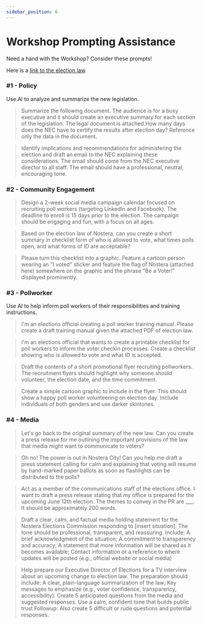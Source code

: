 ```yaml
---
sidebar_position: 6
---
```


# Workshop Prompting Assistance

Need a hand with the Workshop? Consider these prompts!

Here is a [link to the election law](./NosteraLaw.pdf).

### #1 - Policy
Use AI to analyze and summarize the new legislation.

> Summarize the following document. The audience is for a busy executive and it should create an executive summary for each section of the legislation. The legal document is attached.How many days does the NEC have to certify the results after election day? Reference only the data in the document. 

> Identify implications and recommendations for administering the election and draft an email to the NEC explaining these considerations. The email should come from the NEC executive director to all staff. The email should have a professional, neutral, encouraging tone.

### #2 - Community Engagement

> Design a 2-week social media campaign calendar focused on recruiting poll workers (targeting LinkedIn and Facebook). The deadline to enroll is 15 days prior to the election. The campaign should be engaging and fun, with a focus on all ages.

> Based on the election law of Nostera, can you create a short summary in checklist form of who is allowed to vote, what times polls open, and what forms of ID are acceptable?

> Please turn this checklist into a graphic. Feature a cartoon person wearing an "I voted" sticker and feature the flag of Nostera (attached here) somewhere on the graphic and the phrase "Be a Voter!" displayed prominently.

### #3 - Pollworker
Use AI to help inform poll workers of their responsibilities and training instructions.

> I'm an elections official creating a poll worker training manual. Please create a draft training manual given the attached PDF of election law.

> I'm an elections official that wants to create a printable checklist for poll workers to inform the voter checkin processes. Create a checklist showing who is allowed to vote and what ID is accepted.

> Draft the contents of a short promotional flyer recruiting pollworkers. The recruitment flyers should highlight why someone should volunteer, the election date, and the time commitment.

> Create a simple cartoon graphic to include in the flyer. This should show a happy poll worker volunteering on election day. Include individuals of both genders and use darker skintones. 


### #4 - Media

> Let's go back to the original summary of the new law. Can you create a press release for me outlining the important provisions of the law that media might want to communicate to voters?

> Oh no! The power is out in Nostera City! Can you help me draft a press statement calling for calm and explaining that voting will resume by hand-marked paper ballots as soon as flashlights can be distributed to the polls?

> Act as a member of the communications staff of the elections office. I want to draft a press release stating that my office is prepared for the upcoming June 12th election. The themes to convey in the PR are ___. It should be approximately 200 words.

> Draft a clear, calm, and factual media holding statement for the Nostera Elections Commission responding to [insert situation]. The tone should be professional, transparent, and reassuring. Include: A brief acknowledgment of the situation; A commitment to transparency and accuracy; A statement that more information will be shared as it becomes available; Contact information or a reference to where updates will be posted (e.g., official website or social media)

> Help prepare our Executive Director of Elections for a TV interview about an upcoming change to election law. The preparation should include: A clear, plain-language summarization of the law; Key messages to emphasize (e.g., voter confidence, transparency, accessibility).
Create 5 anticipated questions from the media and suggested responses. Use a calm, confident tone that builds public trust
Followup: Also create 5 difficult or rude questions and potential responses.

